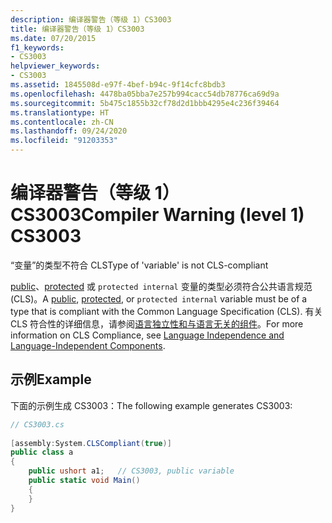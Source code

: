 ```yaml
---
description: 编译器警告（等级 1）CS3003
title: 编译器警告（等级 1）CS3003
ms.date: 07/20/2015
f1_keywords:
- CS3003
helpviewer_keywords:
- CS3003
ms.assetid: 1845508d-e97f-4bef-b94c-9f14cfc8bdb3
ms.openlocfilehash: 4478ba05bba7e257b994cacc54db78776ca69d9a
ms.sourcegitcommit: 5b475c1855b32cf78d2d1bbb4295e4c236f39464
ms.translationtype: HT
ms.contentlocale: zh-CN
ms.lasthandoff: 09/24/2020
ms.locfileid: "91203353"
---
```

# <a name="compiler-warning-level-1-cs3003"></a><span data-ttu-id="6ef4d-103">编译器警告（等级 1）CS3003</span><span class="sxs-lookup"><span data-stu-id="6ef4d-103">Compiler Warning (level 1) CS3003</span></span>

<span data-ttu-id="6ef4d-104">“变量”的类型不符合 CLS</span><span class="sxs-lookup"><span data-stu-id="6ef4d-104">Type of 'variable' is not CLS-compliant</span></span>  
  
 <span data-ttu-id="6ef4d-105">[public](../keywords/public.md)、[protected](../keywords/protected.md) 或 `protected internal` 变量的类型必须符合公共语言规范 (CLS)。</span><span class="sxs-lookup"><span data-stu-id="6ef4d-105">A [public](../keywords/public.md), [protected](../keywords/protected.md), or `protected internal` variable must be of a type that is compliant with the Common Language Specification (CLS).</span></span> <span data-ttu-id="6ef4d-106">有关 CLS 符合性的详细信息，请参阅[语言独立性和与语言无关的组件](../../../standard/language-independence-and-language-independent-components.md)。</span><span class="sxs-lookup"><span data-stu-id="6ef4d-106">For more information on CLS Compliance, see [Language Independence and Language-Independent Components](../../../standard/language-independence-and-language-independent-components.md).</span></span>  
  
## <a name="example"></a><span data-ttu-id="6ef4d-107">示例</span><span class="sxs-lookup"><span data-stu-id="6ef4d-107">Example</span></span>  

 <span data-ttu-id="6ef4d-108">下面的示例生成 CS3003：</span><span class="sxs-lookup"><span data-stu-id="6ef4d-108">The following example generates CS3003:</span></span>  
  
```csharp  
// CS3003.cs  
  
[assembly:System.CLSCompliant(true)]  
public class a  
{  
    public ushort a1;   // CS3003, public variable  
    public static void Main()  
    {  
    }  
}  
```
